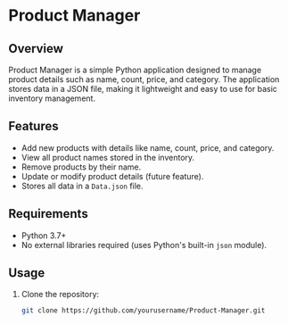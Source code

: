 # Product Manager

## Overview
Product Manager is a simple Python application designed to manage product details such as name, count, price, and category. The application stores data in a JSON file, making it lightweight and easy to use for basic inventory management.

## Features
- Add new products with details like name, count, price, and category.
- View all product names stored in the inventory.
- Remove products by their name.
- Update or modify product details (future feature).
- Stores all data in a `Data.json` file.

## Requirements
- Python 3.7+
- No external libraries required (uses Python's built-in `json` module).

## Usage
1. Clone the repository:
   ```bash
   git clone https://github.com/yourusername/Product-Manager.git

